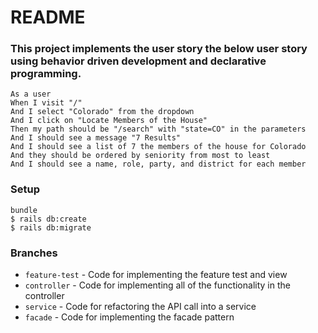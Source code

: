 # README
### This project implements the user story the below user story using behavior driven development and declarative programming.

```
As a user
When I visit "/"
And I select "Colorado" from the dropdown
And I click on "Locate Members of the House"
Then my path should be "/search" with "state=CO" in the parameters
And I should see a message "7 Results"
And I should see a list of 7 the members of the house for Colorado
And they should be ordered by seniority from most to least
And I should see a name, role, party, and district for each member

```

### Setup
```
bundle
$ rails db:create
$ rails db:migrate
```

### Branches
- `feature-test` - Code for implementing the feature test and view
- `controller` - Code for implementing all of the functionality in the controller
- `service` - Code for refactoring the API call into a service
- `facade` - Code for implementing the facade pattern
